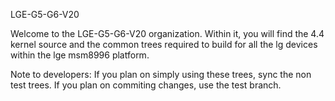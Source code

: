 LGE-G5-G6-V20

Welcome to the LGE-G5-G6-V20 organization. Within it, you will find the 4.4 kernel source and the common trees required to build for all the lg devices within the lge msm8996 platform. 

Note to developers:
If you plan on simply using these trees, sync the non test trees. If you plan on commiting changes, use the test branch. 
